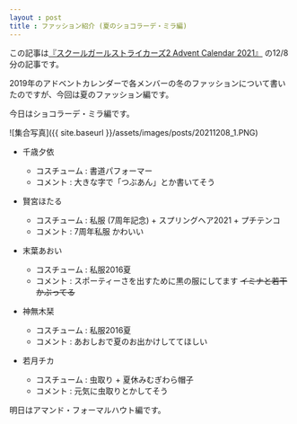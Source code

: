```yaml
---
layout : post
title : ファッション紹介 (夏のショコラーデ・ミラ編)
---
```


この記事は[『スクールガールストライカーズ2 Advent Calendar 2021』](https://adventar.org/calendars/6322) の12/8分の記事です。

2019年のアドベントカレンダーで各メンバーの冬のファッションについて書いたのですが、今回は夏のファッション編です。

今日はショコラーデ・ミラ編です。

![集合写真]({{ site.baseurl }}/assets/images/posts/20211208_1.PNG)

- 千歳夕依
  - コスチューム : 書道パフォーマー
  - コメント : 大きな字で「つぶあん」とか書いてそう

- 賢宮ほたる
    - コスチューム : 私服 (7周年記念) + スプリングヘア2021 + プチテンコ
    - コメント : 7周年私服 かわいい
  
- 末葉あおい
    - コスチューム : 私服2016夏
    - コメント : スポーティーさを出すために黒の服にしてます ~~イミナと若干かぶってる~~
  
- 神無木栞
  - コスチューム : 私服2016夏
  - コメント : あおしおで夏のお出かけしててほしい
  
- 若月チカ
  - コスチューム : 虫取り + 夏休みむぎわら帽子
  - コメント : 元気に虫取りとかしてそう
  

明日はアマンド・フォーマルハウト編です。
